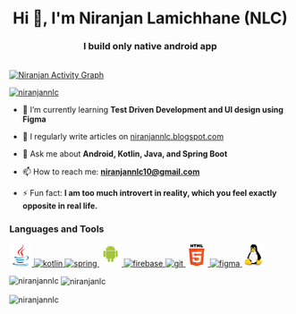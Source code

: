 <h1 align="center">Hi 👋, I'm Niranjan Lamichhane (NLC)</h1>
<h3 align="center">I build only native  android app</h3>

<!--  ## ⚡ Recent GitHub Activity -->
 <br/>
 <a href="https://github.com/ashutosh00710/github-readme-activity-graph"><img alt="Niranjan  Activity Graph" src="https://activity-graph.herokuapp.com/graph?username=niranjannlc&custom_title=Niranjan%20NLC%20Contribution%20Graph&bg_color=000000&color=C5AB63&line=C1CBD8&point=FFFFFF&hide_border=true" /></a>
 <br/>
<!-- 
<p align="left"> <a href="https://github.com/ryo-ma/github-profile-trophy"><img src="https://github-profile-trophy.vercel.app/?username=niranjannlc" alt="niranjannlc" /></a> </p>
 -->
 <p align="left"> <a href="https://twitter.com/niranjannlc" target="blank"><img src="https://img.shields.io/twitter/follow/niranjannlc?logo=twitter&style=for-the-badge" alt="niranjannlc" /></a> </p> 

- 🌱 I’m currently learning **Test Driven Development and UI design using Figma**

- 📝 I regularly write articles on [niranjannlc.blogspot.com](niranjannlc.blogspot.com)

- 💬 Ask me about **Android, Kotlin, Java, and Spring Boot**

- 📫 How to reach me: **niranjannlc10@gmail.com**

- ⚡ Fun fact: **I am too much introvert in reality, which you feel exactly opposite in real life.**

<!-- <h3 align="left">Connect with me:</h3>
<p align="left">
<a href="https://twitter.com/niranjannlc" target="blank"><img align="center" src="https://raw.githubusercontent.com/rahuldkjain/github-profile-readme-generator/master/src/images/icons/Social/twitter.svg" alt="niranjannlc" height="30" width="40" /></a>
<a href="https://stackoverflow.com/users/8262293" target="blank"><img align="center" src="https://raw.githubusercontent.com/rahuldkjain/github-profile-readme-generator/master/src/images/icons/Social/stack-overflow.svg" alt="8262293" height="30" width="40" /></a>
</p> -->

<h3 align="left">Languages and Tools</h3>
<p align="left"> 
 
 <a href="https://www.java.com" target="_blank" rel="noreferrer"> <img src="https://raw.githubusercontent.com/devicons/devicon/master/icons/java/java-original.svg" alt="java" width="40" height="40"/> </a> <a href="https://kotlinlang.org" target="_blank" rel="noreferrer"> <img src="https://www.vectorlogo.zone/logos/kotlinlang/kotlinlang-icon.svg" alt="kotlin" width="40" height="40"/> </a>
 <a href="https://spring.io/" target="_blank" rel="noreferrer"> <img src="https://www.vectorlogo.zone/logos/springio/springio-icon.svg" alt="spring" width="40" height="40"/> </a>
 <a href="https://developer.android.com" target="_blank" rel="noreferrer"> <img src="https://raw.githubusercontent.com/devicons/devicon/master/icons/android/android-original-wordmark.svg" alt="android" width="40" height="40"/> </a>
<a href="https://firebase.google.com/" target="_blank" rel="noreferrer"> <img src="https://www.vectorlogo.zone/logos/firebase/firebase-icon.svg" alt="firebase" width="40" height="40"/> </a>
 <a href="https://git-scm.com/" target="_blank" rel="noreferrer"> <img src="https://www.vectorlogo.zone/logos/git-scm/git-scm-icon.svg" alt="git" width="40" height="40"/> </a> <a href="https://www.w3.org/html/" target="_blank" rel="noreferrer"> <img src="https://raw.githubusercontent.com/devicons/devicon/master/icons/html5/html5-original-wordmark.svg" alt="html5" width="40" height="40"/> </a>
   <a href="https://www.figma.com/" target="_blank" rel="noreferrer"> <img src="https://www.vectorlogo.zone/logos/figma/figma-icon.svg" alt="figma" width="40" height="40"/> </a> 
 <a href="https://www.linux.org/" target="_blank" rel="noreferrer"> <img src="https://raw.githubusercontent.com/devicons/devicon/master/icons/linux/linux-original.svg" alt="linux" width="40" height="40"/> </a>
<!--  <a href="https://www.mysql.com/" target="_blank" rel="noreferrer"> <img src="https://raw.githubusercontent.com/devicons/devicon/master/icons/mysql/mysql-original-wordmark.svg" alt="mysql" width="40" height="40"/> </a>
 <a href="https://www.postgresql.org" target="_blank" rel="noreferrer"> <img src="https://raw.githubusercontent.com/devicons/devicon/master/icons/postgresql/postgresql-original-wordmark.svg" alt="postgresql" width="40" height="40"/> </a>
 <a href="https://postman.com" target="_blank" rel="noreferrer"> <img src="https://www.vectorlogo.zone/logos/getpostman/getpostman-icon.svg" alt="postman" width="40" height="40"/> </a>
 <a href="https://reactjs.org/" target="_blank" rel="noreferrer"> <img src="https://raw.githubusercontent.com/devicons/devicon/master/icons/react/react-original-wordmark.svg" alt="react" width="40" height="40"/> </a>  -->
</p>

<p><img align="left" src="https://github-readme-stats.vercel.app/api/top-langs?username=niranjannlc&show_icons=true&locale=en&layout=compact" alt="niranjannlc" /></p>

<p>&nbsp;<img align="center" src="https://github-readme-stats.vercel.app/api?username=niranjannlc&show_icons=true&locale=en" alt="niranjanlc" /></p>

<p><img align="center" src="https://github-readme-streak-stats.herokuapp.com/?user=niranjannlc" alt="niranjannlc" /></p>
